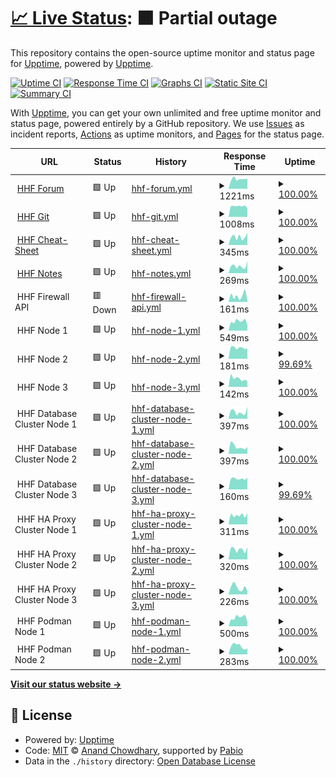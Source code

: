 # [📈 Live Status](https://status.hhf.technology): <!--live status--> **🟧 Partial outage**

This repository contains the open-source uptime monitor and status page for [Upptime](https://upptime.js.org), powered by [Upptime](https://github.com/upptime/upptime).

[![Uptime CI](https://github.com/hhftechnology/status/workflows/Uptime%20CI/badge.svg)](https://github.com/hhftechnology/status/actions?query=workflow%3A%22Uptime+CI%22)
[![Response Time CI](https://github.com/hhftechnology/status/workflows/Response%20Time%20CI/badge.svg)](https://github.com/hhftechnology/status/actions?query=workflow%3A%22Response+Time+CI%22)
[![Graphs CI](https://github.com/hhftechnology/status/workflows/Graphs%20CI/badge.svg)](https://github.com/hhftechnology/status/actions?query=workflow%3A%22Graphs+CI%22)
[![Static Site CI](https://github.com/hhftechnology/status/workflows/Static%20Site%20CI/badge.svg)](https://github.com/hhftechnology/status/actions?query=workflow%3A%22Static+Site+CI%22)
[![Summary CI](https://github.com/hhftechnology/status/workflows/Summary%20CI/badge.svg)](https://github.com/hhftechnology/status/actions?query=workflow%3A%22Summary+CI%22)

With [Upptime](https://upptime.js.org), you can get your own unlimited and free uptime monitor and status page, powered entirely by a GitHub repository. We use [Issues](https://github.com/upptime/upptime/issues) as incident reports, [Actions](https://github.com/hhftechnology/status/actions) as uptime monitors, and [Pages](https://status.hhf.technology) for the status page.

<!--start: status pages-->
<!-- This summary is generated by Upptime (https://github.com/upptime/upptime) -->
<!-- Do not edit this manually, your changes will be overwritten -->
<!-- prettier-ignore -->
| URL | Status | History | Response Time | Uptime |
| --- | ------ | ------- | ------------- | ------ |
| <img alt="" src="https://icons.duckduckgo.com/ip3/forum.hhf.technology.ico" height="13"> [HHF Forum](https://forum.hhf.technology) | 🟩 Up | [hhf-forum.yml](https://github.com/hhftechnology/status/commits/HEAD/history/hhf-forum.yml) | <details><summary><img alt="Response time graph" src="./graphs/hhf-forum/response-time-week.png" height="20"> 1221ms</summary><br><a href="https://status.hhf.technology/history/hhf-forum"><img alt="Response time 1092" src="https://img.shields.io/endpoint?url=https%3A%2F%2Fraw.githubusercontent.com%2Fhhftechnology%2Fstatus%2FHEAD%2Fapi%2Fhhf-forum%2Fresponse-time.json"></a><br><a href="https://status.hhf.technology/history/hhf-forum"><img alt="24-hour response time 1099" src="https://img.shields.io/endpoint?url=https%3A%2F%2Fraw.githubusercontent.com%2Fhhftechnology%2Fstatus%2FHEAD%2Fapi%2Fhhf-forum%2Fresponse-time-day.json"></a><br><a href="https://status.hhf.technology/history/hhf-forum"><img alt="7-day response time 1221" src="https://img.shields.io/endpoint?url=https%3A%2F%2Fraw.githubusercontent.com%2Fhhftechnology%2Fstatus%2FHEAD%2Fapi%2Fhhf-forum%2Fresponse-time-week.json"></a><br><a href="https://status.hhf.technology/history/hhf-forum"><img alt="30-day response time 1179" src="https://img.shields.io/endpoint?url=https%3A%2F%2Fraw.githubusercontent.com%2Fhhftechnology%2Fstatus%2FHEAD%2Fapi%2Fhhf-forum%2Fresponse-time-month.json"></a><br><a href="https://status.hhf.technology/history/hhf-forum"><img alt="1-year response time 1092" src="https://img.shields.io/endpoint?url=https%3A%2F%2Fraw.githubusercontent.com%2Fhhftechnology%2Fstatus%2FHEAD%2Fapi%2Fhhf-forum%2Fresponse-time-year.json"></a></details> | <details><summary><a href="https://status.hhf.technology/history/hhf-forum">100.00%</a></summary><a href="https://status.hhf.technology/history/hhf-forum"><img alt="All-time uptime 99.61%" src="https://img.shields.io/endpoint?url=https%3A%2F%2Fraw.githubusercontent.com%2Fhhftechnology%2Fstatus%2FHEAD%2Fapi%2Fhhf-forum%2Fuptime.json"></a><br><a href="https://status.hhf.technology/history/hhf-forum"><img alt="24-hour uptime 100.00%" src="https://img.shields.io/endpoint?url=https%3A%2F%2Fraw.githubusercontent.com%2Fhhftechnology%2Fstatus%2FHEAD%2Fapi%2Fhhf-forum%2Fuptime-day.json"></a><br><a href="https://status.hhf.technology/history/hhf-forum"><img alt="7-day uptime 100.00%" src="https://img.shields.io/endpoint?url=https%3A%2F%2Fraw.githubusercontent.com%2Fhhftechnology%2Fstatus%2FHEAD%2Fapi%2Fhhf-forum%2Fuptime-week.json"></a><br><a href="https://status.hhf.technology/history/hhf-forum"><img alt="30-day uptime 99.91%" src="https://img.shields.io/endpoint?url=https%3A%2F%2Fraw.githubusercontent.com%2Fhhftechnology%2Fstatus%2FHEAD%2Fapi%2Fhhf-forum%2Fuptime-month.json"></a><br><a href="https://status.hhf.technology/history/hhf-forum"><img alt="1-year uptime 99.61%" src="https://img.shields.io/endpoint?url=https%3A%2F%2Fraw.githubusercontent.com%2Fhhftechnology%2Fstatus%2FHEAD%2Fapi%2Fhhf-forum%2Fuptime-year.json"></a></details>
| <img alt="" src="https://icons.duckduckgo.com/ip3/git.hhf.technology.ico" height="13"> [HHF Git](https://git.hhf.technology) | 🟩 Up | [hhf-git.yml](https://github.com/hhftechnology/status/commits/HEAD/history/hhf-git.yml) | <details><summary><img alt="Response time graph" src="./graphs/hhf-git/response-time-week.png" height="20"> 1008ms</summary><br><a href="https://status.hhf.technology/history/hhf-git"><img alt="Response time 2323" src="https://img.shields.io/endpoint?url=https%3A%2F%2Fraw.githubusercontent.com%2Fhhftechnology%2Fstatus%2FHEAD%2Fapi%2Fhhf-git%2Fresponse-time.json"></a><br><a href="https://status.hhf.technology/history/hhf-git"><img alt="24-hour response time 1116" src="https://img.shields.io/endpoint?url=https%3A%2F%2Fraw.githubusercontent.com%2Fhhftechnology%2Fstatus%2FHEAD%2Fapi%2Fhhf-git%2Fresponse-time-day.json"></a><br><a href="https://status.hhf.technology/history/hhf-git"><img alt="7-day response time 1008" src="https://img.shields.io/endpoint?url=https%3A%2F%2Fraw.githubusercontent.com%2Fhhftechnology%2Fstatus%2FHEAD%2Fapi%2Fhhf-git%2Fresponse-time-week.json"></a><br><a href="https://status.hhf.technology/history/hhf-git"><img alt="30-day response time 1287" src="https://img.shields.io/endpoint?url=https%3A%2F%2Fraw.githubusercontent.com%2Fhhftechnology%2Fstatus%2FHEAD%2Fapi%2Fhhf-git%2Fresponse-time-month.json"></a><br><a href="https://status.hhf.technology/history/hhf-git"><img alt="1-year response time 2323" src="https://img.shields.io/endpoint?url=https%3A%2F%2Fraw.githubusercontent.com%2Fhhftechnology%2Fstatus%2FHEAD%2Fapi%2Fhhf-git%2Fresponse-time-year.json"></a></details> | <details><summary><a href="https://status.hhf.technology/history/hhf-git">100.00%</a></summary><a href="https://status.hhf.technology/history/hhf-git"><img alt="All-time uptime 55.60%" src="https://img.shields.io/endpoint?url=https%3A%2F%2Fraw.githubusercontent.com%2Fhhftechnology%2Fstatus%2FHEAD%2Fapi%2Fhhf-git%2Fuptime.json"></a><br><a href="https://status.hhf.technology/history/hhf-git"><img alt="24-hour uptime 100.00%" src="https://img.shields.io/endpoint?url=https%3A%2F%2Fraw.githubusercontent.com%2Fhhftechnology%2Fstatus%2FHEAD%2Fapi%2Fhhf-git%2Fuptime-day.json"></a><br><a href="https://status.hhf.technology/history/hhf-git"><img alt="7-day uptime 100.00%" src="https://img.shields.io/endpoint?url=https%3A%2F%2Fraw.githubusercontent.com%2Fhhftechnology%2Fstatus%2FHEAD%2Fapi%2Fhhf-git%2Fuptime-week.json"></a><br><a href="https://status.hhf.technology/history/hhf-git"><img alt="30-day uptime 92.96%" src="https://img.shields.io/endpoint?url=https%3A%2F%2Fraw.githubusercontent.com%2Fhhftechnology%2Fstatus%2FHEAD%2Fapi%2Fhhf-git%2Fuptime-month.json"></a><br><a href="https://status.hhf.technology/history/hhf-git"><img alt="1-year uptime 55.60%" src="https://img.shields.io/endpoint?url=https%3A%2F%2Fraw.githubusercontent.com%2Fhhftechnology%2Fstatus%2FHEAD%2Fapi%2Fhhf-git%2Fuptime-year.json"></a></details>
| <img alt="" src="https://icons.duckduckgo.com/ip3/cheatsheet.hhf.technology.ico" height="13"> [HHF Cheat-Sheet](https://cheatsheet.hhf.technology) | 🟩 Up | [hhf-cheat-sheet.yml](https://github.com/hhftechnology/status/commits/HEAD/history/hhf-cheat-sheet.yml) | <details><summary><img alt="Response time graph" src="./graphs/hhf-cheat-sheet/response-time-week.png" height="20"> 345ms</summary><br><a href="https://status.hhf.technology/history/hhf-cheat-sheet"><img alt="Response time 272" src="https://img.shields.io/endpoint?url=https%3A%2F%2Fraw.githubusercontent.com%2Fhhftechnology%2Fstatus%2FHEAD%2Fapi%2Fhhf-cheat-sheet%2Fresponse-time.json"></a><br><a href="https://status.hhf.technology/history/hhf-cheat-sheet"><img alt="24-hour response time 483" src="https://img.shields.io/endpoint?url=https%3A%2F%2Fraw.githubusercontent.com%2Fhhftechnology%2Fstatus%2FHEAD%2Fapi%2Fhhf-cheat-sheet%2Fresponse-time-day.json"></a><br><a href="https://status.hhf.technology/history/hhf-cheat-sheet"><img alt="7-day response time 345" src="https://img.shields.io/endpoint?url=https%3A%2F%2Fraw.githubusercontent.com%2Fhhftechnology%2Fstatus%2FHEAD%2Fapi%2Fhhf-cheat-sheet%2Fresponse-time-week.json"></a><br><a href="https://status.hhf.technology/history/hhf-cheat-sheet"><img alt="30-day response time 371" src="https://img.shields.io/endpoint?url=https%3A%2F%2Fraw.githubusercontent.com%2Fhhftechnology%2Fstatus%2FHEAD%2Fapi%2Fhhf-cheat-sheet%2Fresponse-time-month.json"></a><br><a href="https://status.hhf.technology/history/hhf-cheat-sheet"><img alt="1-year response time 272" src="https://img.shields.io/endpoint?url=https%3A%2F%2Fraw.githubusercontent.com%2Fhhftechnology%2Fstatus%2FHEAD%2Fapi%2Fhhf-cheat-sheet%2Fresponse-time-year.json"></a></details> | <details><summary><a href="https://status.hhf.technology/history/hhf-cheat-sheet">100.00%</a></summary><a href="https://status.hhf.technology/history/hhf-cheat-sheet"><img alt="All-time uptime 100.00%" src="https://img.shields.io/endpoint?url=https%3A%2F%2Fraw.githubusercontent.com%2Fhhftechnology%2Fstatus%2FHEAD%2Fapi%2Fhhf-cheat-sheet%2Fuptime.json"></a><br><a href="https://status.hhf.technology/history/hhf-cheat-sheet"><img alt="24-hour uptime 100.00%" src="https://img.shields.io/endpoint?url=https%3A%2F%2Fraw.githubusercontent.com%2Fhhftechnology%2Fstatus%2FHEAD%2Fapi%2Fhhf-cheat-sheet%2Fuptime-day.json"></a><br><a href="https://status.hhf.technology/history/hhf-cheat-sheet"><img alt="7-day uptime 100.00%" src="https://img.shields.io/endpoint?url=https%3A%2F%2Fraw.githubusercontent.com%2Fhhftechnology%2Fstatus%2FHEAD%2Fapi%2Fhhf-cheat-sheet%2Fuptime-week.json"></a><br><a href="https://status.hhf.technology/history/hhf-cheat-sheet"><img alt="30-day uptime 100.00%" src="https://img.shields.io/endpoint?url=https%3A%2F%2Fraw.githubusercontent.com%2Fhhftechnology%2Fstatus%2FHEAD%2Fapi%2Fhhf-cheat-sheet%2Fuptime-month.json"></a><br><a href="https://status.hhf.technology/history/hhf-cheat-sheet"><img alt="1-year uptime 100.00%" src="https://img.shields.io/endpoint?url=https%3A%2F%2Fraw.githubusercontent.com%2Fhhftechnology%2Fstatus%2FHEAD%2Fapi%2Fhhf-cheat-sheet%2Fuptime-year.json"></a></details>
| <img alt="" src="https://icons.duckduckgo.com/ip3/notes.hhf.technology.ico" height="13"> [HHF Notes](https://notes.hhf.technology/) | 🟩 Up | [hhf-notes.yml](https://github.com/hhftechnology/status/commits/HEAD/history/hhf-notes.yml) | <details><summary><img alt="Response time graph" src="./graphs/hhf-notes/response-time-week.png" height="20"> 269ms</summary><br><a href="https://status.hhf.technology/history/hhf-notes"><img alt="Response time 227" src="https://img.shields.io/endpoint?url=https%3A%2F%2Fraw.githubusercontent.com%2Fhhftechnology%2Fstatus%2FHEAD%2Fapi%2Fhhf-notes%2Fresponse-time.json"></a><br><a href="https://status.hhf.technology/history/hhf-notes"><img alt="24-hour response time 237" src="https://img.shields.io/endpoint?url=https%3A%2F%2Fraw.githubusercontent.com%2Fhhftechnology%2Fstatus%2FHEAD%2Fapi%2Fhhf-notes%2Fresponse-time-day.json"></a><br><a href="https://status.hhf.technology/history/hhf-notes"><img alt="7-day response time 269" src="https://img.shields.io/endpoint?url=https%3A%2F%2Fraw.githubusercontent.com%2Fhhftechnology%2Fstatus%2FHEAD%2Fapi%2Fhhf-notes%2Fresponse-time-week.json"></a><br><a href="https://status.hhf.technology/history/hhf-notes"><img alt="30-day response time 268" src="https://img.shields.io/endpoint?url=https%3A%2F%2Fraw.githubusercontent.com%2Fhhftechnology%2Fstatus%2FHEAD%2Fapi%2Fhhf-notes%2Fresponse-time-month.json"></a><br><a href="https://status.hhf.technology/history/hhf-notes"><img alt="1-year response time 227" src="https://img.shields.io/endpoint?url=https%3A%2F%2Fraw.githubusercontent.com%2Fhhftechnology%2Fstatus%2FHEAD%2Fapi%2Fhhf-notes%2Fresponse-time-year.json"></a></details> | <details><summary><a href="https://status.hhf.technology/history/hhf-notes">100.00%</a></summary><a href="https://status.hhf.technology/history/hhf-notes"><img alt="All-time uptime 100.00%" src="https://img.shields.io/endpoint?url=https%3A%2F%2Fraw.githubusercontent.com%2Fhhftechnology%2Fstatus%2FHEAD%2Fapi%2Fhhf-notes%2Fuptime.json"></a><br><a href="https://status.hhf.technology/history/hhf-notes"><img alt="24-hour uptime 100.00%" src="https://img.shields.io/endpoint?url=https%3A%2F%2Fraw.githubusercontent.com%2Fhhftechnology%2Fstatus%2FHEAD%2Fapi%2Fhhf-notes%2Fuptime-day.json"></a><br><a href="https://status.hhf.technology/history/hhf-notes"><img alt="7-day uptime 100.00%" src="https://img.shields.io/endpoint?url=https%3A%2F%2Fraw.githubusercontent.com%2Fhhftechnology%2Fstatus%2FHEAD%2Fapi%2Fhhf-notes%2Fuptime-week.json"></a><br><a href="https://status.hhf.technology/history/hhf-notes"><img alt="30-day uptime 100.00%" src="https://img.shields.io/endpoint?url=https%3A%2F%2Fraw.githubusercontent.com%2Fhhftechnology%2Fstatus%2FHEAD%2Fapi%2Fhhf-notes%2Fuptime-month.json"></a><br><a href="https://status.hhf.technology/history/hhf-notes"><img alt="1-year uptime 100.00%" src="https://img.shields.io/endpoint?url=https%3A%2F%2Fraw.githubusercontent.com%2Fhhftechnology%2Fstatus%2FHEAD%2Fapi%2Fhhf-notes%2Fuptime-year.json"></a></details>
| <img alt="" src="https://icons.duckduckgo.com/ip3/null.ico" height="13"> HHF Firewall API | 🟥 Down | [hhf-firewall-api.yml](https://github.com/hhftechnology/status/commits/HEAD/history/hhf-firewall-api.yml) | <details><summary><img alt="Response time graph" src="./graphs/hhf-firewall-api/response-time-week.png" height="20"> 161ms</summary><br><a href="https://status.hhf.technology/history/hhf-firewall-api"><img alt="Response time 201" src="https://img.shields.io/endpoint?url=https%3A%2F%2Fraw.githubusercontent.com%2Fhhftechnology%2Fstatus%2FHEAD%2Fapi%2Fhhf-firewall-api%2Fresponse-time.json"></a><br><a href="https://status.hhf.technology/history/hhf-firewall-api"><img alt="24-hour response time 63" src="https://img.shields.io/endpoint?url=https%3A%2F%2Fraw.githubusercontent.com%2Fhhftechnology%2Fstatus%2FHEAD%2Fapi%2Fhhf-firewall-api%2Fresponse-time-day.json"></a><br><a href="https://status.hhf.technology/history/hhf-firewall-api"><img alt="7-day response time 161" src="https://img.shields.io/endpoint?url=https%3A%2F%2Fraw.githubusercontent.com%2Fhhftechnology%2Fstatus%2FHEAD%2Fapi%2Fhhf-firewall-api%2Fresponse-time-week.json"></a><br><a href="https://status.hhf.technology/history/hhf-firewall-api"><img alt="30-day response time 132" src="https://img.shields.io/endpoint?url=https%3A%2F%2Fraw.githubusercontent.com%2Fhhftechnology%2Fstatus%2FHEAD%2Fapi%2Fhhf-firewall-api%2Fresponse-time-month.json"></a><br><a href="https://status.hhf.technology/history/hhf-firewall-api"><img alt="1-year response time 201" src="https://img.shields.io/endpoint?url=https%3A%2F%2Fraw.githubusercontent.com%2Fhhftechnology%2Fstatus%2FHEAD%2Fapi%2Fhhf-firewall-api%2Fresponse-time-year.json"></a></details> | <details><summary><a href="https://status.hhf.technology/history/hhf-firewall-api">100.00%</a></summary><a href="https://status.hhf.technology/history/hhf-firewall-api"><img alt="All-time uptime 98.96%" src="https://img.shields.io/endpoint?url=https%3A%2F%2Fraw.githubusercontent.com%2Fhhftechnology%2Fstatus%2FHEAD%2Fapi%2Fhhf-firewall-api%2Fuptime.json"></a><br><a href="https://status.hhf.technology/history/hhf-firewall-api"><img alt="24-hour uptime 100.00%" src="https://img.shields.io/endpoint?url=https%3A%2F%2Fraw.githubusercontent.com%2Fhhftechnology%2Fstatus%2FHEAD%2Fapi%2Fhhf-firewall-api%2Fuptime-day.json"></a><br><a href="https://status.hhf.technology/history/hhf-firewall-api"><img alt="7-day uptime 100.00%" src="https://img.shields.io/endpoint?url=https%3A%2F%2Fraw.githubusercontent.com%2Fhhftechnology%2Fstatus%2FHEAD%2Fapi%2Fhhf-firewall-api%2Fuptime-week.json"></a><br><a href="https://status.hhf.technology/history/hhf-firewall-api"><img alt="30-day uptime 100.00%" src="https://img.shields.io/endpoint?url=https%3A%2F%2Fraw.githubusercontent.com%2Fhhftechnology%2Fstatus%2FHEAD%2Fapi%2Fhhf-firewall-api%2Fuptime-month.json"></a><br><a href="https://status.hhf.technology/history/hhf-firewall-api"><img alt="1-year uptime 98.96%" src="https://img.shields.io/endpoint?url=https%3A%2F%2Fraw.githubusercontent.com%2Fhhftechnology%2Fstatus%2FHEAD%2Fapi%2Fhhf-firewall-api%2Fuptime-year.json"></a></details>
| <img alt="" src="https://icons.duckduckgo.com/ip3/null.ico" height="13"> HHF Node 1 | 🟩 Up | [hhf-node-1.yml](https://github.com/hhftechnology/status/commits/HEAD/history/hhf-node-1.yml) | <details><summary><img alt="Response time graph" src="./graphs/hhf-node-1/response-time-week.png" height="20"> 549ms</summary><br><a href="https://status.hhf.technology/history/hhf-node-1"><img alt="Response time 607" src="https://img.shields.io/endpoint?url=https%3A%2F%2Fraw.githubusercontent.com%2Fhhftechnology%2Fstatus%2FHEAD%2Fapi%2Fhhf-node-1%2Fresponse-time.json"></a><br><a href="https://status.hhf.technology/history/hhf-node-1"><img alt="24-hour response time 389" src="https://img.shields.io/endpoint?url=https%3A%2F%2Fraw.githubusercontent.com%2Fhhftechnology%2Fstatus%2FHEAD%2Fapi%2Fhhf-node-1%2Fresponse-time-day.json"></a><br><a href="https://status.hhf.technology/history/hhf-node-1"><img alt="7-day response time 549" src="https://img.shields.io/endpoint?url=https%3A%2F%2Fraw.githubusercontent.com%2Fhhftechnology%2Fstatus%2FHEAD%2Fapi%2Fhhf-node-1%2Fresponse-time-week.json"></a><br><a href="https://status.hhf.technology/history/hhf-node-1"><img alt="30-day response time 583" src="https://img.shields.io/endpoint?url=https%3A%2F%2Fraw.githubusercontent.com%2Fhhftechnology%2Fstatus%2FHEAD%2Fapi%2Fhhf-node-1%2Fresponse-time-month.json"></a><br><a href="https://status.hhf.technology/history/hhf-node-1"><img alt="1-year response time 607" src="https://img.shields.io/endpoint?url=https%3A%2F%2Fraw.githubusercontent.com%2Fhhftechnology%2Fstatus%2FHEAD%2Fapi%2Fhhf-node-1%2Fresponse-time-year.json"></a></details> | <details><summary><a href="https://status.hhf.technology/history/hhf-node-1">100.00%</a></summary><a href="https://status.hhf.technology/history/hhf-node-1"><img alt="All-time uptime 99.99%" src="https://img.shields.io/endpoint?url=https%3A%2F%2Fraw.githubusercontent.com%2Fhhftechnology%2Fstatus%2FHEAD%2Fapi%2Fhhf-node-1%2Fuptime.json"></a><br><a href="https://status.hhf.technology/history/hhf-node-1"><img alt="24-hour uptime 100.00%" src="https://img.shields.io/endpoint?url=https%3A%2F%2Fraw.githubusercontent.com%2Fhhftechnology%2Fstatus%2FHEAD%2Fapi%2Fhhf-node-1%2Fuptime-day.json"></a><br><a href="https://status.hhf.technology/history/hhf-node-1"><img alt="7-day uptime 100.00%" src="https://img.shields.io/endpoint?url=https%3A%2F%2Fraw.githubusercontent.com%2Fhhftechnology%2Fstatus%2FHEAD%2Fapi%2Fhhf-node-1%2Fuptime-week.json"></a><br><a href="https://status.hhf.technology/history/hhf-node-1"><img alt="30-day uptime 100.00%" src="https://img.shields.io/endpoint?url=https%3A%2F%2Fraw.githubusercontent.com%2Fhhftechnology%2Fstatus%2FHEAD%2Fapi%2Fhhf-node-1%2Fuptime-month.json"></a><br><a href="https://status.hhf.technology/history/hhf-node-1"><img alt="1-year uptime 99.99%" src="https://img.shields.io/endpoint?url=https%3A%2F%2Fraw.githubusercontent.com%2Fhhftechnology%2Fstatus%2FHEAD%2Fapi%2Fhhf-node-1%2Fuptime-year.json"></a></details>
| <img alt="" src="https://icons.duckduckgo.com/ip3/null.ico" height="13"> HHF Node 2 | 🟩 Up | [hhf-node-2.yml](https://github.com/hhftechnology/status/commits/HEAD/history/hhf-node-2.yml) | <details><summary><img alt="Response time graph" src="./graphs/hhf-node-2/response-time-week.png" height="20"> 181ms</summary><br><a href="https://status.hhf.technology/history/hhf-node-2"><img alt="Response time 125" src="https://img.shields.io/endpoint?url=https%3A%2F%2Fraw.githubusercontent.com%2Fhhftechnology%2Fstatus%2FHEAD%2Fapi%2Fhhf-node-2%2Fresponse-time.json"></a><br><a href="https://status.hhf.technology/history/hhf-node-2"><img alt="24-hour response time 263" src="https://img.shields.io/endpoint?url=https%3A%2F%2Fraw.githubusercontent.com%2Fhhftechnology%2Fstatus%2FHEAD%2Fapi%2Fhhf-node-2%2Fresponse-time-day.json"></a><br><a href="https://status.hhf.technology/history/hhf-node-2"><img alt="7-day response time 181" src="https://img.shields.io/endpoint?url=https%3A%2F%2Fraw.githubusercontent.com%2Fhhftechnology%2Fstatus%2FHEAD%2Fapi%2Fhhf-node-2%2Fresponse-time-week.json"></a><br><a href="https://status.hhf.technology/history/hhf-node-2"><img alt="30-day response time 149" src="https://img.shields.io/endpoint?url=https%3A%2F%2Fraw.githubusercontent.com%2Fhhftechnology%2Fstatus%2FHEAD%2Fapi%2Fhhf-node-2%2Fresponse-time-month.json"></a><br><a href="https://status.hhf.technology/history/hhf-node-2"><img alt="1-year response time 125" src="https://img.shields.io/endpoint?url=https%3A%2F%2Fraw.githubusercontent.com%2Fhhftechnology%2Fstatus%2FHEAD%2Fapi%2Fhhf-node-2%2Fresponse-time-year.json"></a></details> | <details><summary><a href="https://status.hhf.technology/history/hhf-node-2">99.69%</a></summary><a href="https://status.hhf.technology/history/hhf-node-2"><img alt="All-time uptime 99.96%" src="https://img.shields.io/endpoint?url=https%3A%2F%2Fraw.githubusercontent.com%2Fhhftechnology%2Fstatus%2FHEAD%2Fapi%2Fhhf-node-2%2Fuptime.json"></a><br><a href="https://status.hhf.technology/history/hhf-node-2"><img alt="24-hour uptime 97.83%" src="https://img.shields.io/endpoint?url=https%3A%2F%2Fraw.githubusercontent.com%2Fhhftechnology%2Fstatus%2FHEAD%2Fapi%2Fhhf-node-2%2Fuptime-day.json"></a><br><a href="https://status.hhf.technology/history/hhf-node-2"><img alt="7-day uptime 99.69%" src="https://img.shields.io/endpoint?url=https%3A%2F%2Fraw.githubusercontent.com%2Fhhftechnology%2Fstatus%2FHEAD%2Fapi%2Fhhf-node-2%2Fuptime-week.json"></a><br><a href="https://status.hhf.technology/history/hhf-node-2"><img alt="30-day uptime 99.93%" src="https://img.shields.io/endpoint?url=https%3A%2F%2Fraw.githubusercontent.com%2Fhhftechnology%2Fstatus%2FHEAD%2Fapi%2Fhhf-node-2%2Fuptime-month.json"></a><br><a href="https://status.hhf.technology/history/hhf-node-2"><img alt="1-year uptime 99.96%" src="https://img.shields.io/endpoint?url=https%3A%2F%2Fraw.githubusercontent.com%2Fhhftechnology%2Fstatus%2FHEAD%2Fapi%2Fhhf-node-2%2Fuptime-year.json"></a></details>
| <img alt="" src="https://icons.duckduckgo.com/ip3/null.ico" height="13"> HHF Node 3 | 🟩 Up | [hhf-node-3.yml](https://github.com/hhftechnology/status/commits/HEAD/history/hhf-node-3.yml) | <details><summary><img alt="Response time graph" src="./graphs/hhf-node-3/response-time-week.png" height="20"> 142ms</summary><br><a href="https://status.hhf.technology/history/hhf-node-3"><img alt="Response time 144" src="https://img.shields.io/endpoint?url=https%3A%2F%2Fraw.githubusercontent.com%2Fhhftechnology%2Fstatus%2FHEAD%2Fapi%2Fhhf-node-3%2Fresponse-time.json"></a><br><a href="https://status.hhf.technology/history/hhf-node-3"><img alt="24-hour response time 125" src="https://img.shields.io/endpoint?url=https%3A%2F%2Fraw.githubusercontent.com%2Fhhftechnology%2Fstatus%2FHEAD%2Fapi%2Fhhf-node-3%2Fresponse-time-day.json"></a><br><a href="https://status.hhf.technology/history/hhf-node-3"><img alt="7-day response time 142" src="https://img.shields.io/endpoint?url=https%3A%2F%2Fraw.githubusercontent.com%2Fhhftechnology%2Fstatus%2FHEAD%2Fapi%2Fhhf-node-3%2Fresponse-time-week.json"></a><br><a href="https://status.hhf.technology/history/hhf-node-3"><img alt="30-day response time 148" src="https://img.shields.io/endpoint?url=https%3A%2F%2Fraw.githubusercontent.com%2Fhhftechnology%2Fstatus%2FHEAD%2Fapi%2Fhhf-node-3%2Fresponse-time-month.json"></a><br><a href="https://status.hhf.technology/history/hhf-node-3"><img alt="1-year response time 144" src="https://img.shields.io/endpoint?url=https%3A%2F%2Fraw.githubusercontent.com%2Fhhftechnology%2Fstatus%2FHEAD%2Fapi%2Fhhf-node-3%2Fresponse-time-year.json"></a></details> | <details><summary><a href="https://status.hhf.technology/history/hhf-node-3">100.00%</a></summary><a href="https://status.hhf.technology/history/hhf-node-3"><img alt="All-time uptime 99.99%" src="https://img.shields.io/endpoint?url=https%3A%2F%2Fraw.githubusercontent.com%2Fhhftechnology%2Fstatus%2FHEAD%2Fapi%2Fhhf-node-3%2Fuptime.json"></a><br><a href="https://status.hhf.technology/history/hhf-node-3"><img alt="24-hour uptime 100.00%" src="https://img.shields.io/endpoint?url=https%3A%2F%2Fraw.githubusercontent.com%2Fhhftechnology%2Fstatus%2FHEAD%2Fapi%2Fhhf-node-3%2Fuptime-day.json"></a><br><a href="https://status.hhf.technology/history/hhf-node-3"><img alt="7-day uptime 100.00%" src="https://img.shields.io/endpoint?url=https%3A%2F%2Fraw.githubusercontent.com%2Fhhftechnology%2Fstatus%2FHEAD%2Fapi%2Fhhf-node-3%2Fuptime-week.json"></a><br><a href="https://status.hhf.technology/history/hhf-node-3"><img alt="30-day uptime 100.00%" src="https://img.shields.io/endpoint?url=https%3A%2F%2Fraw.githubusercontent.com%2Fhhftechnology%2Fstatus%2FHEAD%2Fapi%2Fhhf-node-3%2Fuptime-month.json"></a><br><a href="https://status.hhf.technology/history/hhf-node-3"><img alt="1-year uptime 99.99%" src="https://img.shields.io/endpoint?url=https%3A%2F%2Fraw.githubusercontent.com%2Fhhftechnology%2Fstatus%2FHEAD%2Fapi%2Fhhf-node-3%2Fuptime-year.json"></a></details>
| <img alt="" src="https://icons.duckduckgo.com/ip3/null.ico" height="13"> HHF Database Cluster Node 1 | 🟩 Up | [hhf-database-cluster-node-1.yml](https://github.com/hhftechnology/status/commits/HEAD/history/hhf-database-cluster-node-1.yml) | <details><summary><img alt="Response time graph" src="./graphs/hhf-database-cluster-node-1/response-time-week.png" height="20"> 397ms</summary><br><a href="https://status.hhf.technology/history/hhf-database-cluster-node-1"><img alt="Response time 311" src="https://img.shields.io/endpoint?url=https%3A%2F%2Fraw.githubusercontent.com%2Fhhftechnology%2Fstatus%2FHEAD%2Fapi%2Fhhf-database-cluster-node-1%2Fresponse-time.json"></a><br><a href="https://status.hhf.technology/history/hhf-database-cluster-node-1"><img alt="24-hour response time 632" src="https://img.shields.io/endpoint?url=https%3A%2F%2Fraw.githubusercontent.com%2Fhhftechnology%2Fstatus%2FHEAD%2Fapi%2Fhhf-database-cluster-node-1%2Fresponse-time-day.json"></a><br><a href="https://status.hhf.technology/history/hhf-database-cluster-node-1"><img alt="7-day response time 397" src="https://img.shields.io/endpoint?url=https%3A%2F%2Fraw.githubusercontent.com%2Fhhftechnology%2Fstatus%2FHEAD%2Fapi%2Fhhf-database-cluster-node-1%2Fresponse-time-week.json"></a><br><a href="https://status.hhf.technology/history/hhf-database-cluster-node-1"><img alt="30-day response time 419" src="https://img.shields.io/endpoint?url=https%3A%2F%2Fraw.githubusercontent.com%2Fhhftechnology%2Fstatus%2FHEAD%2Fapi%2Fhhf-database-cluster-node-1%2Fresponse-time-month.json"></a><br><a href="https://status.hhf.technology/history/hhf-database-cluster-node-1"><img alt="1-year response time 311" src="https://img.shields.io/endpoint?url=https%3A%2F%2Fraw.githubusercontent.com%2Fhhftechnology%2Fstatus%2FHEAD%2Fapi%2Fhhf-database-cluster-node-1%2Fresponse-time-year.json"></a></details> | <details><summary><a href="https://status.hhf.technology/history/hhf-database-cluster-node-1">100.00%</a></summary><a href="https://status.hhf.technology/history/hhf-database-cluster-node-1"><img alt="All-time uptime 99.98%" src="https://img.shields.io/endpoint?url=https%3A%2F%2Fraw.githubusercontent.com%2Fhhftechnology%2Fstatus%2FHEAD%2Fapi%2Fhhf-database-cluster-node-1%2Fuptime.json"></a><br><a href="https://status.hhf.technology/history/hhf-database-cluster-node-1"><img alt="24-hour uptime 100.00%" src="https://img.shields.io/endpoint?url=https%3A%2F%2Fraw.githubusercontent.com%2Fhhftechnology%2Fstatus%2FHEAD%2Fapi%2Fhhf-database-cluster-node-1%2Fuptime-day.json"></a><br><a href="https://status.hhf.technology/history/hhf-database-cluster-node-1"><img alt="7-day uptime 100.00%" src="https://img.shields.io/endpoint?url=https%3A%2F%2Fraw.githubusercontent.com%2Fhhftechnology%2Fstatus%2FHEAD%2Fapi%2Fhhf-database-cluster-node-1%2Fuptime-week.json"></a><br><a href="https://status.hhf.technology/history/hhf-database-cluster-node-1"><img alt="30-day uptime 100.00%" src="https://img.shields.io/endpoint?url=https%3A%2F%2Fraw.githubusercontent.com%2Fhhftechnology%2Fstatus%2FHEAD%2Fapi%2Fhhf-database-cluster-node-1%2Fuptime-month.json"></a><br><a href="https://status.hhf.technology/history/hhf-database-cluster-node-1"><img alt="1-year uptime 99.98%" src="https://img.shields.io/endpoint?url=https%3A%2F%2Fraw.githubusercontent.com%2Fhhftechnology%2Fstatus%2FHEAD%2Fapi%2Fhhf-database-cluster-node-1%2Fuptime-year.json"></a></details>
| <img alt="" src="https://icons.duckduckgo.com/ip3/null.ico" height="13"> HHF Database Cluster Node 2 | 🟩 Up | [hhf-database-cluster-node-2.yml](https://github.com/hhftechnology/status/commits/HEAD/history/hhf-database-cluster-node-2.yml) | <details><summary><img alt="Response time graph" src="./graphs/hhf-database-cluster-node-2/response-time-week.png" height="20"> 397ms</summary><br><a href="https://status.hhf.technology/history/hhf-database-cluster-node-2"><img alt="Response time 452" src="https://img.shields.io/endpoint?url=https%3A%2F%2Fraw.githubusercontent.com%2Fhhftechnology%2Fstatus%2FHEAD%2Fapi%2Fhhf-database-cluster-node-2%2Fresponse-time.json"></a><br><a href="https://status.hhf.technology/history/hhf-database-cluster-node-2"><img alt="24-hour response time 471" src="https://img.shields.io/endpoint?url=https%3A%2F%2Fraw.githubusercontent.com%2Fhhftechnology%2Fstatus%2FHEAD%2Fapi%2Fhhf-database-cluster-node-2%2Fresponse-time-day.json"></a><br><a href="https://status.hhf.technology/history/hhf-database-cluster-node-2"><img alt="7-day response time 397" src="https://img.shields.io/endpoint?url=https%3A%2F%2Fraw.githubusercontent.com%2Fhhftechnology%2Fstatus%2FHEAD%2Fapi%2Fhhf-database-cluster-node-2%2Fresponse-time-week.json"></a><br><a href="https://status.hhf.technology/history/hhf-database-cluster-node-2"><img alt="30-day response time 414" src="https://img.shields.io/endpoint?url=https%3A%2F%2Fraw.githubusercontent.com%2Fhhftechnology%2Fstatus%2FHEAD%2Fapi%2Fhhf-database-cluster-node-2%2Fresponse-time-month.json"></a><br><a href="https://status.hhf.technology/history/hhf-database-cluster-node-2"><img alt="1-year response time 452" src="https://img.shields.io/endpoint?url=https%3A%2F%2Fraw.githubusercontent.com%2Fhhftechnology%2Fstatus%2FHEAD%2Fapi%2Fhhf-database-cluster-node-2%2Fresponse-time-year.json"></a></details> | <details><summary><a href="https://status.hhf.technology/history/hhf-database-cluster-node-2">100.00%</a></summary><a href="https://status.hhf.technology/history/hhf-database-cluster-node-2"><img alt="All-time uptime 99.99%" src="https://img.shields.io/endpoint?url=https%3A%2F%2Fraw.githubusercontent.com%2Fhhftechnology%2Fstatus%2FHEAD%2Fapi%2Fhhf-database-cluster-node-2%2Fuptime.json"></a><br><a href="https://status.hhf.technology/history/hhf-database-cluster-node-2"><img alt="24-hour uptime 100.00%" src="https://img.shields.io/endpoint?url=https%3A%2F%2Fraw.githubusercontent.com%2Fhhftechnology%2Fstatus%2FHEAD%2Fapi%2Fhhf-database-cluster-node-2%2Fuptime-day.json"></a><br><a href="https://status.hhf.technology/history/hhf-database-cluster-node-2"><img alt="7-day uptime 100.00%" src="https://img.shields.io/endpoint?url=https%3A%2F%2Fraw.githubusercontent.com%2Fhhftechnology%2Fstatus%2FHEAD%2Fapi%2Fhhf-database-cluster-node-2%2Fuptime-week.json"></a><br><a href="https://status.hhf.technology/history/hhf-database-cluster-node-2"><img alt="30-day uptime 100.00%" src="https://img.shields.io/endpoint?url=https%3A%2F%2Fraw.githubusercontent.com%2Fhhftechnology%2Fstatus%2FHEAD%2Fapi%2Fhhf-database-cluster-node-2%2Fuptime-month.json"></a><br><a href="https://status.hhf.technology/history/hhf-database-cluster-node-2"><img alt="1-year uptime 99.99%" src="https://img.shields.io/endpoint?url=https%3A%2F%2Fraw.githubusercontent.com%2Fhhftechnology%2Fstatus%2FHEAD%2Fapi%2Fhhf-database-cluster-node-2%2Fuptime-year.json"></a></details>
| <img alt="" src="https://icons.duckduckgo.com/ip3/null.ico" height="13"> HHF Database Cluster Node 3 | 🟩 Up | [hhf-database-cluster-node-3.yml](https://github.com/hhftechnology/status/commits/HEAD/history/hhf-database-cluster-node-3.yml) | <details><summary><img alt="Response time graph" src="./graphs/hhf-database-cluster-node-3/response-time-week.png" height="20"> 160ms</summary><br><a href="https://status.hhf.technology/history/hhf-database-cluster-node-3"><img alt="Response time 77" src="https://img.shields.io/endpoint?url=https%3A%2F%2Fraw.githubusercontent.com%2Fhhftechnology%2Fstatus%2FHEAD%2Fapi%2Fhhf-database-cluster-node-3%2Fresponse-time.json"></a><br><a href="https://status.hhf.technology/history/hhf-database-cluster-node-3"><img alt="24-hour response time 262" src="https://img.shields.io/endpoint?url=https%3A%2F%2Fraw.githubusercontent.com%2Fhhftechnology%2Fstatus%2FHEAD%2Fapi%2Fhhf-database-cluster-node-3%2Fresponse-time-day.json"></a><br><a href="https://status.hhf.technology/history/hhf-database-cluster-node-3"><img alt="7-day response time 160" src="https://img.shields.io/endpoint?url=https%3A%2F%2Fraw.githubusercontent.com%2Fhhftechnology%2Fstatus%2FHEAD%2Fapi%2Fhhf-database-cluster-node-3%2Fresponse-time-week.json"></a><br><a href="https://status.hhf.technology/history/hhf-database-cluster-node-3"><img alt="30-day response time 100" src="https://img.shields.io/endpoint?url=https%3A%2F%2Fraw.githubusercontent.com%2Fhhftechnology%2Fstatus%2FHEAD%2Fapi%2Fhhf-database-cluster-node-3%2Fresponse-time-month.json"></a><br><a href="https://status.hhf.technology/history/hhf-database-cluster-node-3"><img alt="1-year response time 77" src="https://img.shields.io/endpoint?url=https%3A%2F%2Fraw.githubusercontent.com%2Fhhftechnology%2Fstatus%2FHEAD%2Fapi%2Fhhf-database-cluster-node-3%2Fresponse-time-year.json"></a></details> | <details><summary><a href="https://status.hhf.technology/history/hhf-database-cluster-node-3">99.69%</a></summary><a href="https://status.hhf.technology/history/hhf-database-cluster-node-3"><img alt="All-time uptime 99.96%" src="https://img.shields.io/endpoint?url=https%3A%2F%2Fraw.githubusercontent.com%2Fhhftechnology%2Fstatus%2FHEAD%2Fapi%2Fhhf-database-cluster-node-3%2Fuptime.json"></a><br><a href="https://status.hhf.technology/history/hhf-database-cluster-node-3"><img alt="24-hour uptime 97.83%" src="https://img.shields.io/endpoint?url=https%3A%2F%2Fraw.githubusercontent.com%2Fhhftechnology%2Fstatus%2FHEAD%2Fapi%2Fhhf-database-cluster-node-3%2Fuptime-day.json"></a><br><a href="https://status.hhf.technology/history/hhf-database-cluster-node-3"><img alt="7-day uptime 99.69%" src="https://img.shields.io/endpoint?url=https%3A%2F%2Fraw.githubusercontent.com%2Fhhftechnology%2Fstatus%2FHEAD%2Fapi%2Fhhf-database-cluster-node-3%2Fuptime-week.json"></a><br><a href="https://status.hhf.technology/history/hhf-database-cluster-node-3"><img alt="30-day uptime 99.93%" src="https://img.shields.io/endpoint?url=https%3A%2F%2Fraw.githubusercontent.com%2Fhhftechnology%2Fstatus%2FHEAD%2Fapi%2Fhhf-database-cluster-node-3%2Fuptime-month.json"></a><br><a href="https://status.hhf.technology/history/hhf-database-cluster-node-3"><img alt="1-year uptime 99.96%" src="https://img.shields.io/endpoint?url=https%3A%2F%2Fraw.githubusercontent.com%2Fhhftechnology%2Fstatus%2FHEAD%2Fapi%2Fhhf-database-cluster-node-3%2Fuptime-year.json"></a></details>
| <img alt="" src="https://icons.duckduckgo.com/ip3/null.ico" height="13"> HHF HA Proxy Cluster Node 1 | 🟩 Up | [hhf-ha-proxy-cluster-node-1.yml](https://github.com/hhftechnology/status/commits/HEAD/history/hhf-ha-proxy-cluster-node-1.yml) | <details><summary><img alt="Response time graph" src="./graphs/hhf-ha-proxy-cluster-node-1/response-time-week.png" height="20"> 311ms</summary><br><a href="https://status.hhf.technology/history/hhf-ha-proxy-cluster-node-1"><img alt="Response time 229" src="https://img.shields.io/endpoint?url=https%3A%2F%2Fraw.githubusercontent.com%2Fhhftechnology%2Fstatus%2FHEAD%2Fapi%2Fhhf-ha-proxy-cluster-node-1%2Fresponse-time.json"></a><br><a href="https://status.hhf.technology/history/hhf-ha-proxy-cluster-node-1"><img alt="24-hour response time 504" src="https://img.shields.io/endpoint?url=https%3A%2F%2Fraw.githubusercontent.com%2Fhhftechnology%2Fstatus%2FHEAD%2Fapi%2Fhhf-ha-proxy-cluster-node-1%2Fresponse-time-day.json"></a><br><a href="https://status.hhf.technology/history/hhf-ha-proxy-cluster-node-1"><img alt="7-day response time 311" src="https://img.shields.io/endpoint?url=https%3A%2F%2Fraw.githubusercontent.com%2Fhhftechnology%2Fstatus%2FHEAD%2Fapi%2Fhhf-ha-proxy-cluster-node-1%2Fresponse-time-week.json"></a><br><a href="https://status.hhf.technology/history/hhf-ha-proxy-cluster-node-1"><img alt="30-day response time 306" src="https://img.shields.io/endpoint?url=https%3A%2F%2Fraw.githubusercontent.com%2Fhhftechnology%2Fstatus%2FHEAD%2Fapi%2Fhhf-ha-proxy-cluster-node-1%2Fresponse-time-month.json"></a><br><a href="https://status.hhf.technology/history/hhf-ha-proxy-cluster-node-1"><img alt="1-year response time 229" src="https://img.shields.io/endpoint?url=https%3A%2F%2Fraw.githubusercontent.com%2Fhhftechnology%2Fstatus%2FHEAD%2Fapi%2Fhhf-ha-proxy-cluster-node-1%2Fresponse-time-year.json"></a></details> | <details><summary><a href="https://status.hhf.technology/history/hhf-ha-proxy-cluster-node-1">100.00%</a></summary><a href="https://status.hhf.technology/history/hhf-ha-proxy-cluster-node-1"><img alt="All-time uptime 99.89%" src="https://img.shields.io/endpoint?url=https%3A%2F%2Fraw.githubusercontent.com%2Fhhftechnology%2Fstatus%2FHEAD%2Fapi%2Fhhf-ha-proxy-cluster-node-1%2Fuptime.json"></a><br><a href="https://status.hhf.technology/history/hhf-ha-proxy-cluster-node-1"><img alt="24-hour uptime 100.00%" src="https://img.shields.io/endpoint?url=https%3A%2F%2Fraw.githubusercontent.com%2Fhhftechnology%2Fstatus%2FHEAD%2Fapi%2Fhhf-ha-proxy-cluster-node-1%2Fuptime-day.json"></a><br><a href="https://status.hhf.technology/history/hhf-ha-proxy-cluster-node-1"><img alt="7-day uptime 100.00%" src="https://img.shields.io/endpoint?url=https%3A%2F%2Fraw.githubusercontent.com%2Fhhftechnology%2Fstatus%2FHEAD%2Fapi%2Fhhf-ha-proxy-cluster-node-1%2Fuptime-week.json"></a><br><a href="https://status.hhf.technology/history/hhf-ha-proxy-cluster-node-1"><img alt="30-day uptime 100.00%" src="https://img.shields.io/endpoint?url=https%3A%2F%2Fraw.githubusercontent.com%2Fhhftechnology%2Fstatus%2FHEAD%2Fapi%2Fhhf-ha-proxy-cluster-node-1%2Fuptime-month.json"></a><br><a href="https://status.hhf.technology/history/hhf-ha-proxy-cluster-node-1"><img alt="1-year uptime 99.89%" src="https://img.shields.io/endpoint?url=https%3A%2F%2Fraw.githubusercontent.com%2Fhhftechnology%2Fstatus%2FHEAD%2Fapi%2Fhhf-ha-proxy-cluster-node-1%2Fuptime-year.json"></a></details>
| <img alt="" src="https://icons.duckduckgo.com/ip3/null.ico" height="13"> HHF HA Proxy Cluster Node 2 | 🟩 Up | [hhf-ha-proxy-cluster-node-2.yml](https://github.com/hhftechnology/status/commits/HEAD/history/hhf-ha-proxy-cluster-node-2.yml) | <details><summary><img alt="Response time graph" src="./graphs/hhf-ha-proxy-cluster-node-2/response-time-week.png" height="20"> 320ms</summary><br><a href="https://status.hhf.technology/history/hhf-ha-proxy-cluster-node-2"><img alt="Response time 266" src="https://img.shields.io/endpoint?url=https%3A%2F%2Fraw.githubusercontent.com%2Fhhftechnology%2Fstatus%2FHEAD%2Fapi%2Fhhf-ha-proxy-cluster-node-2%2Fresponse-time.json"></a><br><a href="https://status.hhf.technology/history/hhf-ha-proxy-cluster-node-2"><img alt="24-hour response time 409" src="https://img.shields.io/endpoint?url=https%3A%2F%2Fraw.githubusercontent.com%2Fhhftechnology%2Fstatus%2FHEAD%2Fapi%2Fhhf-ha-proxy-cluster-node-2%2Fresponse-time-day.json"></a><br><a href="https://status.hhf.technology/history/hhf-ha-proxy-cluster-node-2"><img alt="7-day response time 320" src="https://img.shields.io/endpoint?url=https%3A%2F%2Fraw.githubusercontent.com%2Fhhftechnology%2Fstatus%2FHEAD%2Fapi%2Fhhf-ha-proxy-cluster-node-2%2Fresponse-time-week.json"></a><br><a href="https://status.hhf.technology/history/hhf-ha-proxy-cluster-node-2"><img alt="30-day response time 294" src="https://img.shields.io/endpoint?url=https%3A%2F%2Fraw.githubusercontent.com%2Fhhftechnology%2Fstatus%2FHEAD%2Fapi%2Fhhf-ha-proxy-cluster-node-2%2Fresponse-time-month.json"></a><br><a href="https://status.hhf.technology/history/hhf-ha-proxy-cluster-node-2"><img alt="1-year response time 266" src="https://img.shields.io/endpoint?url=https%3A%2F%2Fraw.githubusercontent.com%2Fhhftechnology%2Fstatus%2FHEAD%2Fapi%2Fhhf-ha-proxy-cluster-node-2%2Fresponse-time-year.json"></a></details> | <details><summary><a href="https://status.hhf.technology/history/hhf-ha-proxy-cluster-node-2">100.00%</a></summary><a href="https://status.hhf.technology/history/hhf-ha-proxy-cluster-node-2"><img alt="All-time uptime 99.78%" src="https://img.shields.io/endpoint?url=https%3A%2F%2Fraw.githubusercontent.com%2Fhhftechnology%2Fstatus%2FHEAD%2Fapi%2Fhhf-ha-proxy-cluster-node-2%2Fuptime.json"></a><br><a href="https://status.hhf.technology/history/hhf-ha-proxy-cluster-node-2"><img alt="24-hour uptime 100.00%" src="https://img.shields.io/endpoint?url=https%3A%2F%2Fraw.githubusercontent.com%2Fhhftechnology%2Fstatus%2FHEAD%2Fapi%2Fhhf-ha-proxy-cluster-node-2%2Fuptime-day.json"></a><br><a href="https://status.hhf.technology/history/hhf-ha-proxy-cluster-node-2"><img alt="7-day uptime 100.00%" src="https://img.shields.io/endpoint?url=https%3A%2F%2Fraw.githubusercontent.com%2Fhhftechnology%2Fstatus%2FHEAD%2Fapi%2Fhhf-ha-proxy-cluster-node-2%2Fuptime-week.json"></a><br><a href="https://status.hhf.technology/history/hhf-ha-proxy-cluster-node-2"><img alt="30-day uptime 100.00%" src="https://img.shields.io/endpoint?url=https%3A%2F%2Fraw.githubusercontent.com%2Fhhftechnology%2Fstatus%2FHEAD%2Fapi%2Fhhf-ha-proxy-cluster-node-2%2Fuptime-month.json"></a><br><a href="https://status.hhf.technology/history/hhf-ha-proxy-cluster-node-2"><img alt="1-year uptime 99.78%" src="https://img.shields.io/endpoint?url=https%3A%2F%2Fraw.githubusercontent.com%2Fhhftechnology%2Fstatus%2FHEAD%2Fapi%2Fhhf-ha-proxy-cluster-node-2%2Fuptime-year.json"></a></details>
| <img alt="" src="https://icons.duckduckgo.com/ip3/null.ico" height="13"> HHF HA Proxy Cluster Node 3 | 🟩 Up | [hhf-ha-proxy-cluster-node-3.yml](https://github.com/hhftechnology/status/commits/HEAD/history/hhf-ha-proxy-cluster-node-3.yml) | <details><summary><img alt="Response time graph" src="./graphs/hhf-ha-proxy-cluster-node-3/response-time-week.png" height="20"> 226ms</summary><br><a href="https://status.hhf.technology/history/hhf-ha-proxy-cluster-node-3"><img alt="Response time 218" src="https://img.shields.io/endpoint?url=https%3A%2F%2Fraw.githubusercontent.com%2Fhhftechnology%2Fstatus%2FHEAD%2Fapi%2Fhhf-ha-proxy-cluster-node-3%2Fresponse-time.json"></a><br><a href="https://status.hhf.technology/history/hhf-ha-proxy-cluster-node-3"><img alt="24-hour response time 371" src="https://img.shields.io/endpoint?url=https%3A%2F%2Fraw.githubusercontent.com%2Fhhftechnology%2Fstatus%2FHEAD%2Fapi%2Fhhf-ha-proxy-cluster-node-3%2Fresponse-time-day.json"></a><br><a href="https://status.hhf.technology/history/hhf-ha-proxy-cluster-node-3"><img alt="7-day response time 226" src="https://img.shields.io/endpoint?url=https%3A%2F%2Fraw.githubusercontent.com%2Fhhftechnology%2Fstatus%2FHEAD%2Fapi%2Fhhf-ha-proxy-cluster-node-3%2Fresponse-time-week.json"></a><br><a href="https://status.hhf.technology/history/hhf-ha-proxy-cluster-node-3"><img alt="30-day response time 225" src="https://img.shields.io/endpoint?url=https%3A%2F%2Fraw.githubusercontent.com%2Fhhftechnology%2Fstatus%2FHEAD%2Fapi%2Fhhf-ha-proxy-cluster-node-3%2Fresponse-time-month.json"></a><br><a href="https://status.hhf.technology/history/hhf-ha-proxy-cluster-node-3"><img alt="1-year response time 218" src="https://img.shields.io/endpoint?url=https%3A%2F%2Fraw.githubusercontent.com%2Fhhftechnology%2Fstatus%2FHEAD%2Fapi%2Fhhf-ha-proxy-cluster-node-3%2Fresponse-time-year.json"></a></details> | <details><summary><a href="https://status.hhf.technology/history/hhf-ha-proxy-cluster-node-3">100.00%</a></summary><a href="https://status.hhf.technology/history/hhf-ha-proxy-cluster-node-3"><img alt="All-time uptime 99.99%" src="https://img.shields.io/endpoint?url=https%3A%2F%2Fraw.githubusercontent.com%2Fhhftechnology%2Fstatus%2FHEAD%2Fapi%2Fhhf-ha-proxy-cluster-node-3%2Fuptime.json"></a><br><a href="https://status.hhf.technology/history/hhf-ha-proxy-cluster-node-3"><img alt="24-hour uptime 100.00%" src="https://img.shields.io/endpoint?url=https%3A%2F%2Fraw.githubusercontent.com%2Fhhftechnology%2Fstatus%2FHEAD%2Fapi%2Fhhf-ha-proxy-cluster-node-3%2Fuptime-day.json"></a><br><a href="https://status.hhf.technology/history/hhf-ha-proxy-cluster-node-3"><img alt="7-day uptime 100.00%" src="https://img.shields.io/endpoint?url=https%3A%2F%2Fraw.githubusercontent.com%2Fhhftechnology%2Fstatus%2FHEAD%2Fapi%2Fhhf-ha-proxy-cluster-node-3%2Fuptime-week.json"></a><br><a href="https://status.hhf.technology/history/hhf-ha-proxy-cluster-node-3"><img alt="30-day uptime 100.00%" src="https://img.shields.io/endpoint?url=https%3A%2F%2Fraw.githubusercontent.com%2Fhhftechnology%2Fstatus%2FHEAD%2Fapi%2Fhhf-ha-proxy-cluster-node-3%2Fuptime-month.json"></a><br><a href="https://status.hhf.technology/history/hhf-ha-proxy-cluster-node-3"><img alt="1-year uptime 99.99%" src="https://img.shields.io/endpoint?url=https%3A%2F%2Fraw.githubusercontent.com%2Fhhftechnology%2Fstatus%2FHEAD%2Fapi%2Fhhf-ha-proxy-cluster-node-3%2Fuptime-year.json"></a></details>
| <img alt="" src="https://icons.duckduckgo.com/ip3/null.ico" height="13"> HHF Podman Node 1 | 🟩 Up | [hhf-podman-node-1.yml](https://github.com/hhftechnology/status/commits/HEAD/history/hhf-podman-node-1.yml) | <details><summary><img alt="Response time graph" src="./graphs/hhf-podman-node-1/response-time-week.png" height="20"> 500ms</summary><br><a href="https://status.hhf.technology/history/hhf-podman-node-1"><img alt="Response time 517" src="https://img.shields.io/endpoint?url=https%3A%2F%2Fraw.githubusercontent.com%2Fhhftechnology%2Fstatus%2FHEAD%2Fapi%2Fhhf-podman-node-1%2Fresponse-time.json"></a><br><a href="https://status.hhf.technology/history/hhf-podman-node-1"><img alt="24-hour response time 240" src="https://img.shields.io/endpoint?url=https%3A%2F%2Fraw.githubusercontent.com%2Fhhftechnology%2Fstatus%2FHEAD%2Fapi%2Fhhf-podman-node-1%2Fresponse-time-day.json"></a><br><a href="https://status.hhf.technology/history/hhf-podman-node-1"><img alt="7-day response time 500" src="https://img.shields.io/endpoint?url=https%3A%2F%2Fraw.githubusercontent.com%2Fhhftechnology%2Fstatus%2FHEAD%2Fapi%2Fhhf-podman-node-1%2Fresponse-time-week.json"></a><br><a href="https://status.hhf.technology/history/hhf-podman-node-1"><img alt="30-day response time 497" src="https://img.shields.io/endpoint?url=https%3A%2F%2Fraw.githubusercontent.com%2Fhhftechnology%2Fstatus%2FHEAD%2Fapi%2Fhhf-podman-node-1%2Fresponse-time-month.json"></a><br><a href="https://status.hhf.technology/history/hhf-podman-node-1"><img alt="1-year response time 517" src="https://img.shields.io/endpoint?url=https%3A%2F%2Fraw.githubusercontent.com%2Fhhftechnology%2Fstatus%2FHEAD%2Fapi%2Fhhf-podman-node-1%2Fresponse-time-year.json"></a></details> | <details><summary><a href="https://status.hhf.technology/history/hhf-podman-node-1">100.00%</a></summary><a href="https://status.hhf.technology/history/hhf-podman-node-1"><img alt="All-time uptime 99.90%" src="https://img.shields.io/endpoint?url=https%3A%2F%2Fraw.githubusercontent.com%2Fhhftechnology%2Fstatus%2FHEAD%2Fapi%2Fhhf-podman-node-1%2Fuptime.json"></a><br><a href="https://status.hhf.technology/history/hhf-podman-node-1"><img alt="24-hour uptime 100.00%" src="https://img.shields.io/endpoint?url=https%3A%2F%2Fraw.githubusercontent.com%2Fhhftechnology%2Fstatus%2FHEAD%2Fapi%2Fhhf-podman-node-1%2Fuptime-day.json"></a><br><a href="https://status.hhf.technology/history/hhf-podman-node-1"><img alt="7-day uptime 100.00%" src="https://img.shields.io/endpoint?url=https%3A%2F%2Fraw.githubusercontent.com%2Fhhftechnology%2Fstatus%2FHEAD%2Fapi%2Fhhf-podman-node-1%2Fuptime-week.json"></a><br><a href="https://status.hhf.technology/history/hhf-podman-node-1"><img alt="30-day uptime 99.23%" src="https://img.shields.io/endpoint?url=https%3A%2F%2Fraw.githubusercontent.com%2Fhhftechnology%2Fstatus%2FHEAD%2Fapi%2Fhhf-podman-node-1%2Fuptime-month.json"></a><br><a href="https://status.hhf.technology/history/hhf-podman-node-1"><img alt="1-year uptime 99.90%" src="https://img.shields.io/endpoint?url=https%3A%2F%2Fraw.githubusercontent.com%2Fhhftechnology%2Fstatus%2FHEAD%2Fapi%2Fhhf-podman-node-1%2Fuptime-year.json"></a></details>
| <img alt="" src="https://icons.duckduckgo.com/ip3/null.ico" height="13"> HHF Podman Node 2 | 🟩 Up | [hhf-podman-node-2.yml](https://github.com/hhftechnology/status/commits/HEAD/history/hhf-podman-node-2.yml) | <details><summary><img alt="Response time graph" src="./graphs/hhf-podman-node-2/response-time-week.png" height="20"> 283ms</summary><br><a href="https://status.hhf.technology/history/hhf-podman-node-2"><img alt="Response time 337" src="https://img.shields.io/endpoint?url=https%3A%2F%2Fraw.githubusercontent.com%2Fhhftechnology%2Fstatus%2FHEAD%2Fapi%2Fhhf-podman-node-2%2Fresponse-time.json"></a><br><a href="https://status.hhf.technology/history/hhf-podman-node-2"><img alt="24-hour response time 447" src="https://img.shields.io/endpoint?url=https%3A%2F%2Fraw.githubusercontent.com%2Fhhftechnology%2Fstatus%2FHEAD%2Fapi%2Fhhf-podman-node-2%2Fresponse-time-day.json"></a><br><a href="https://status.hhf.technology/history/hhf-podman-node-2"><img alt="7-day response time 283" src="https://img.shields.io/endpoint?url=https%3A%2F%2Fraw.githubusercontent.com%2Fhhftechnology%2Fstatus%2FHEAD%2Fapi%2Fhhf-podman-node-2%2Fresponse-time-week.json"></a><br><a href="https://status.hhf.technology/history/hhf-podman-node-2"><img alt="30-day response time 303" src="https://img.shields.io/endpoint?url=https%3A%2F%2Fraw.githubusercontent.com%2Fhhftechnology%2Fstatus%2FHEAD%2Fapi%2Fhhf-podman-node-2%2Fresponse-time-month.json"></a><br><a href="https://status.hhf.technology/history/hhf-podman-node-2"><img alt="1-year response time 337" src="https://img.shields.io/endpoint?url=https%3A%2F%2Fraw.githubusercontent.com%2Fhhftechnology%2Fstatus%2FHEAD%2Fapi%2Fhhf-podman-node-2%2Fresponse-time-year.json"></a></details> | <details><summary><a href="https://status.hhf.technology/history/hhf-podman-node-2">100.00%</a></summary><a href="https://status.hhf.technology/history/hhf-podman-node-2"><img alt="All-time uptime 99.98%" src="https://img.shields.io/endpoint?url=https%3A%2F%2Fraw.githubusercontent.com%2Fhhftechnology%2Fstatus%2FHEAD%2Fapi%2Fhhf-podman-node-2%2Fuptime.json"></a><br><a href="https://status.hhf.technology/history/hhf-podman-node-2"><img alt="24-hour uptime 100.00%" src="https://img.shields.io/endpoint?url=https%3A%2F%2Fraw.githubusercontent.com%2Fhhftechnology%2Fstatus%2FHEAD%2Fapi%2Fhhf-podman-node-2%2Fuptime-day.json"></a><br><a href="https://status.hhf.technology/history/hhf-podman-node-2"><img alt="7-day uptime 100.00%" src="https://img.shields.io/endpoint?url=https%3A%2F%2Fraw.githubusercontent.com%2Fhhftechnology%2Fstatus%2FHEAD%2Fapi%2Fhhf-podman-node-2%2Fuptime-week.json"></a><br><a href="https://status.hhf.technology/history/hhf-podman-node-2"><img alt="30-day uptime 100.00%" src="https://img.shields.io/endpoint?url=https%3A%2F%2Fraw.githubusercontent.com%2Fhhftechnology%2Fstatus%2FHEAD%2Fapi%2Fhhf-podman-node-2%2Fuptime-month.json"></a><br><a href="https://status.hhf.technology/history/hhf-podman-node-2"><img alt="1-year uptime 99.98%" src="https://img.shields.io/endpoint?url=https%3A%2F%2Fraw.githubusercontent.com%2Fhhftechnology%2Fstatus%2FHEAD%2Fapi%2Fhhf-podman-node-2%2Fuptime-year.json"></a></details>

<!--end: status pages-->

[**Visit our status website →**](https://status.hhf.technology)

## 📄 License

- Powered by: [Upptime](https://github.com/upptime/upptime)
- Code: [MIT](./LICENSE) © [Anand Chowdhary](https://anandchowdhary.com), supported by [Pabio](https://pabio.com)
- Data in the `./history` directory: [Open Database License](https://opendatacommons.org/licenses/odbl/1-0/)
